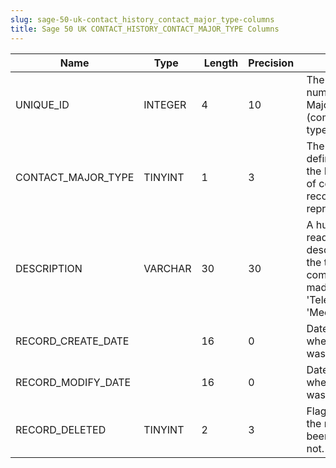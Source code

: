 ```yaml
---
slug: sage-50-uk-contact_history_contact_major_type-columns
title: Sage 50 UK CONTACT_HISTORY_CONTACT_MAJOR_TYPE Columns
---
```

| Name | Type  |  Length | Precision  |  Notes  | Example |
| --- | --- | --- | --- | --- | --- |
| UNIQUE_ID | INTEGER | 4 | 10 | The unique number of this Major Contact (communication) type | 1 |
| CONTACT_MAJOR_TYPE | TINYINT | 1 | 3 | The system-defined value for the Major type of contact this record represents | 0 |
| DESCRIPTION | VARCHAR | 30 | 30 | A human-readable description of the type of communication made e.g. 'Telephone', 'Meeting' | Telephone |
| RECORD_CREATE_DATE |  | 16 | 0 | Date and time when the record was created. | 04/08/2017 14:18:53 |
| RECORD_MODIFY_DATE |  | 16 | 0 | Date and time when the record was modified. | 04/08/2017 14:18:53 |
| RECORD_DELETED | TINYINT | 2 | 3 | Flag denoting if the record has been deleted or not. | 0 |
